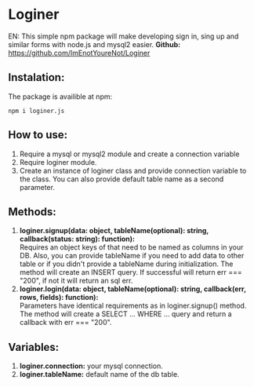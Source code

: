 # Loginer
EN: This simple npm package will make developing sign in, sing up and similar forms with node.js and mysql2 easier.
**Github:** https://github.com/ImEnotYoureNot/Loginer

## Instalation:
The package is availible at npm: 
```console
npm i loginer.js
```

## How to use:
1. Require a mysql or mysql2 module and create a connection variable
2. Require loginer module.
3. Create an instance of loginer class and provide connection variable to the class. You can also provide default table name as a second parameter.

## Methods:
1. **loginer.signup(data: object, tableName(optional): string, callback(status: string): function):**  
Requires an object keys of that need to be named as columns in your DB. Also, you can provide tableName if you need to add data to other table or if you didn't provide a tableName during initialization.
The method will create an INSERT query. If successful will return err === "200", if not it will return an sql err.
2. **loginer.login(data: object, tableName(optional): string, callback(err, rows, fields): function):**  
Parameters have identical requirements as in loginer.signup() method.
The method will create a SELECT ... WHERE ... query and return a callback with err === "200".

## Variables:
1. **loginer.connection:** your mysql connection.
2. **loginer.tableName:** default name of the db table.